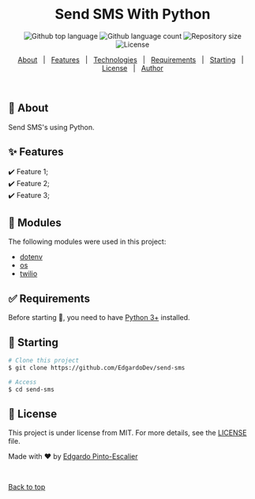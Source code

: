 <div align="center" id="top"> 
  &#xa0;

  <!-- <a href="https://sendsms.netlify.app">Demo</a> -->
</div>

<h1 align="center">Send SMS With Python</h1>

<p align="center">
  <img alt="Github top language" src="https://img.shields.io/github/languages/top/EdgardoDev/send-sms?color=1976D2">

  <img alt="Github language count" src="https://img.shields.io/github/languages/count/EdgardoDev/send-sms?color=1976D2">

  <img alt="Repository size" src="https://img.shields.io/github/repo-size/EdgardoDev/send-sms?color=1976D2">

  <img alt="License" src="https://img.shields.io/github/license/EdgardoDev/send-sms?color=1976D2">

  <!-- <img alt="Github issues" src="https://img.shields.io/github/issues/{{YOUR_GITHUB_USERNAME}}/send-sms?color=56BEB8" /> -->

  <!-- <img alt="Github forks" src="https://img.shields.io/github/forks/{{YOUR_GITHUB_USERNAME}}/send-sms?color=56BEB8" /> -->

  <!-- <img alt="Github stars" src="https://img.shields.io/github/stars/{{YOUR_GITHUB_USERNAME}}/send-sms?color=56BEB8" /> -->
</p>

<!-- Status -->

<!-- <h4 align="center"> 
	🚧  Send Sms 🚀 Under construction...  🚧
</h4> 

<hr> -->

<p align="center">
  <a href="#dart-about">About</a> &#xa0; | &#xa0; 
  <a href="#sparkles-features">Features</a> &#xa0; | &#xa0;
  <a href="#rocket-technologies">Technologies</a> &#xa0; | &#xa0;
  <a href="#white_check_mark-requirements">Requirements</a> &#xa0; | &#xa0;
  <a href="#checkered_flag-starting">Starting</a> &#xa0; | &#xa0;
  <a href="#memo-license">License</a> &#xa0; | &#xa0;
  <a href="https://github.com/EdgardoDev" target="_blank">Author</a>
</p>

<br>

## :dart: About ##

Send SMS's using Python.

## :sparkles: Features ##

:heavy_check_mark: Feature 1;\
:heavy_check_mark: Feature 2;\
:heavy_check_mark: Feature 3;

## :rocket: Modules ##

The following modules were used in this project:

- [dotenv]()
- [os]()
- [twilio]()

## :white_check_mark: Requirements ##

Before starting :checkered_flag:, you need to have [Python 3+](https://www.python.org/download/releases/3.0/) installed.

## :checkered_flag: Starting ##

```bash
# Clone this project
$ git clone https://github.com/EdgardoDev/send-sms

# Access
$ cd send-sms
```

## :memo: License ##

This project is under license from MIT. For more details, see the [LICENSE](LICENSE.md) file.


Made with :heart: by <a href="https://github.com/EdgardoDev" target="_blank">Edgardo Pinto-Escalier</a>

&#xa0;

<a href="#top">Back to top</a>
